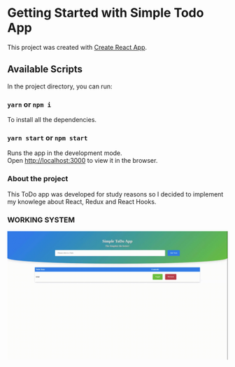 # Getting Started with Simple Todo App

This project was created with [Create React App](https://github.com/facebook/create-react-app).

## Available Scripts

In the project directory, you can run:

### `yarn` or `npm i`

To install all the dependencies.

### `yarn start` or `npm start`

Runs the app in the development mode.\
Open [http://localhost:3000](http://localhost:3000) to view it in the browser.

### About the project

This ToDo app was developed for study reasons so I decided to implement my knowlege about
React, Redux and React Hooks.

### WORKING SYSTEM

![](https://github.com/Daniel730/Simple-ToDo-App/blob/Master/public/working.gif)
